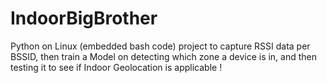 # IndoorBigBrother
Python on Linux (embedded bash code) project to capture RSSI data per BSSID, then train a Model on detecting which zone a device is in, and then testing it to see if Indoor Geolocation is applicable !
